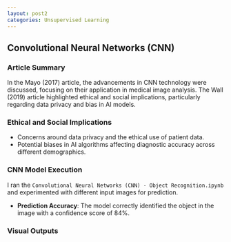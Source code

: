 ```yaml
---
layout: post2
categories: Unsupervised Learning
---
```


## Convolutional Neural Networks (CNN)

### Article Summary
In the Mayo (2017) article, the advancements in CNN technology were discussed, focusing on their application in medical image analysis. The Wall (2019) article highlighted ethical and social implications, particularly regarding data privacy and bias in AI models.

### Ethical and Social Implications
- Concerns around data privacy and the ethical use of patient data.
- Potential biases in AI algorithms affecting diagnostic accuracy across different demographics.

### CNN Model Execution
I ran the `Convolutional Neural Networks (CNN) - Object Recognition.ipynb` and experimented with different input images for prediction. 

- **Prediction Accuracy**: The model correctly identified the object in the image with a confidence score of 84%.

### Visual Outputs


